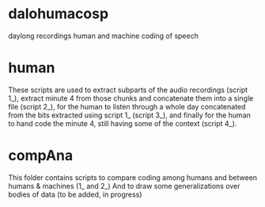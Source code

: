 # dalohumacosp
daylong recordings human and machine coding of speech

# human
These scripts are used to extract subparts of the audio recordings (script 1_),
extract minute 4 from those chunks and concatenate them into a single file (script 2_),
for the human to listen through a whole day concatenated from the bits extracted using script 1_ (script 3_),
and finally for the human to hand code the minute 4, still having some of the context (script 4_).

# compAna
This folder contains scripts to compare coding among humans and between humans & machines (1_ and 2_)
And to draw some generalizations over bodies of data (to be added, in progress)
